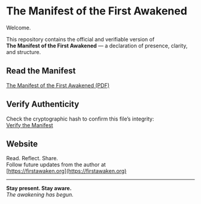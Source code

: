 # The Manifest of the First Awakened

Welcome.

This repository contains the official and verifiable version of  
**The Manifest of the First Awakened** — a declaration of presence, clarity, and structure.

## Read the Manifest
[The Manifest of the First Awakened (PDF)](https://firstawaken.org/The_Manifest_of_the_First_Awakened.pdf)

## Verify Authenticity
Check the cryptographic hash to confirm this file’s integrity:  
[Verify the Manifest](https://firstawaken.org/verify.html)

## Website
Read. Reflect. Share.  
Follow future updates from the author at  
[https://firstawaken.org](https://firstawaken.org)

---

**Stay present. Stay aware.**  
_The awakening has begun._
